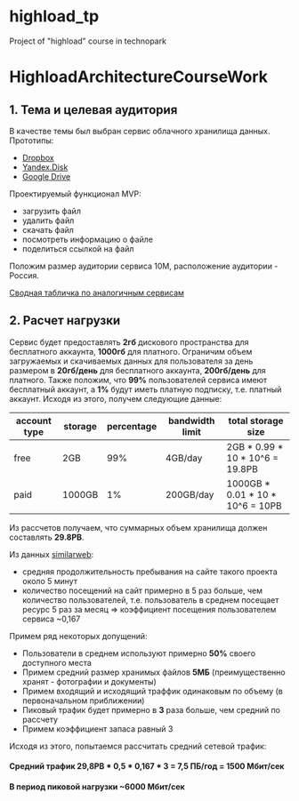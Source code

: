 # highload_tp
Project of "highload" course in technopark

# HighloadArchitectureCourseWork

## 1. Тема и целевая аудитория

В качестве темы был выбран сервис облачного хранилища данных. 
Прототипы:
- [Dropbox](https://www.dropbox.com/) 
- [Yandex.Disk](https://disk.yandex.ru/)
- [Google Drive](https://drive.google.com/)

Проектируемый функционал MVP:
* загрузить файл
* удалить файл
* скачать файл
* посмотреть информацию о файле
* поделиться ссылкой на файл

Положим размер аудитории сервиса 10М, расположение аудитории - Россия.

[Сводная табличка по аналогичным сервисам](https://en.wikipedia.org/wiki/Comparison_of_file_hosting_services)

## 2. Расчет нагрузки

Сервис будет предоставлять **2гб** дискового пространства для бесплатного аккаунта, **1000гб** для платного.
Ограничим объем загружаемых и скачиваемых данных для пользователя за день размером в **20гб/день** для бесплатного аккаунта, **200гб/день** для платного.
Также положим, что **99%** пользователей сервиса имеют бесплатный аккаунт, а **1%** будут иметь платную подписку, т.е. платный аккаунт.
Исходя из этого, получем следующие данные:

|account type|storage|percentage|bandwidth limit|total storage size                             |
|------------|-------|----------|-------------|-----------------------------------------------|
|free        |2GB    |99%       |4GB/day     |2GB * 0.99 * 10 * 10^6 =  19.8PB|
|paid        |1000GB  |1%        |200GB/day    |1000GB * 0.01 * 10 * 10^6 = 10PB   |

Из рассчетов получаем, что суммарных объем хранилища должен составлять **29.8PB**.

Из данных [similarweb](https://www.similarweb.com/website/disk.yandex.ru/):

* средняя продолжительность пребывания на сайте такого проекта около 5 минут
* количество посещений на сайт примерно в 5 раз больше, чем количество пользователей, т.е. пользователь в среднем посещает ресурс 5 раз за месяц => коэффициент посещения пользователем сервиса ~0,167

Примем ряд некоторых допущений:
* Пользователи в среднем используют примерно **50%** своего доступного места
* Примем средний размер хранимых файлов **5МБ** (преимущественно хранят - фотографии и документы)
* Примем входящий и исходящий траффик одинаковым по объему (в первоначальном приближении)
* Пиковый трафик будет примерно в **3** раза больше, чем средний по рассчету
* Примем коэффициент запаса равный 3 

Исходя из этого, попытаемся рассчитать средний сетевой трафик:
#### Средний трафик 29,8PB * 0,5 * 0,167 * 3 = 7,5 ПБ/год = 1500 Мбит/сек
#### В период пиковой нагрузки ~6000 Мбит/сек
